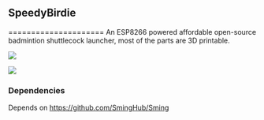 ## SpeedyBirdie
=====================
An ESP8266 powered affordable open-source badmintion shuttlecock launcher, most of the parts are 3D printable. 

![](pics/IMG_1548.JPG)

![](pics/IMG_1549.JPG)

### Dependencies
Depends on https://github.com/SmingHub/Sming
